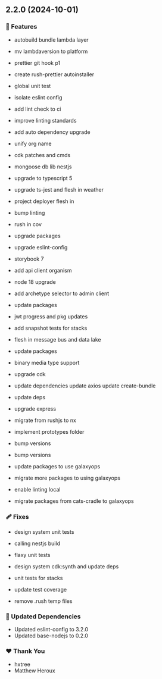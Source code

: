 ## 2.2.0 (2024-10-01)

### 🚀 Features

- autobuild bundle lambda layer

- mv lambdaversion to platform

- prettier git hook p1

- create rush-prettier autoinstaller

- global unit test

- isolate eslint config

- add lint check to ci

- improve linting standards

- add auto dependency upgrade

- unify org name

- cdk patches and cmds

- mongoose db lib nestjs

- upgrade to typescript 5

- upgrade ts-jest and flesh in weather

- project deployer flesh in

- bump linting

- rush in cov

- upgrade packages

- upgrade eslint-config

- storybook 7

- add api client organism

- node 18 upgrade

- add archetype selector to admin client

- update packages

- jwt progress and pkg updates

- add snapshot tests for stacks

- flesh in message bus and data lake

- update packages

- binary media type support

- upgrade cdk

- update dependencies update axios update create-bundle

- update deps

- upgrade express

- migrate from rushjs to nx

- implement prototypes folder

- bump versions

- bump versions

- update packages to use galaxyops

- migrate more packages to using galaxyops

- enable linting local

- migrate packages from cats-cradle to galaxyops

### 🩹 Fixes

- design system unit tests

- calling nestjs build

- flaxy unit tests

- design system cdk:synth and update deps

- unit tests for stacks

- update test coverage

- remove .rush temp files

### 🧱 Updated Dependencies

- Updated eslint-config to 3.2.0
- Updated base-nodejs to 0.2.0

### ❤️ Thank You

- hxtree
- Matthew Heroux
